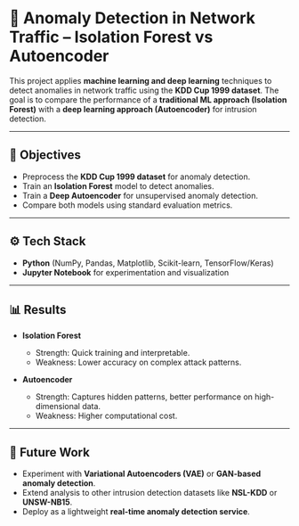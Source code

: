 # 🚨 Anomaly Detection in Network Traffic – Isolation Forest vs Autoencoder

This project applies **machine learning and deep learning** techniques to detect anomalies in network traffic using the **KDD Cup 1999 dataset**. The goal is to compare the performance of a **traditional ML approach (Isolation Forest)** with a **deep learning approach (Autoencoder)** for intrusion detection.

---


## 🎯 Objectives
- Preprocess the **KDD Cup 1999 dataset** for anomaly detection.
- Train an **Isolation Forest** model to detect anomalies.
- Train a **Deep Autoencoder** for unsupervised anomaly detection.
- Compare both models using standard evaluation metrics.

---

## ⚙️ Tech Stack
- **Python** (NumPy, Pandas, Matplotlib, Scikit-learn, TensorFlow/Keras)
- **Jupyter Notebook** for experimentation and visualization

---

## 📊 Results
- **Isolation Forest**  
  - Strength: Quick training and interpretable.  
  - Weakness: Lower accuracy on complex attack patterns.  

- **Autoencoder**  
  - Strength: Captures hidden patterns, better performance on high-dimensional data.  
  - Weakness: Higher computational cost.  

---

## 📌 Future Work
- Experiment with **Variational Autoencoders (VAE)** or **GAN-based anomaly detection**.  
- Extend analysis to other intrusion detection datasets like **NSL-KDD** or **UNSW-NB15**.  
- Deploy as a lightweight **real-time anomaly detection service**.
